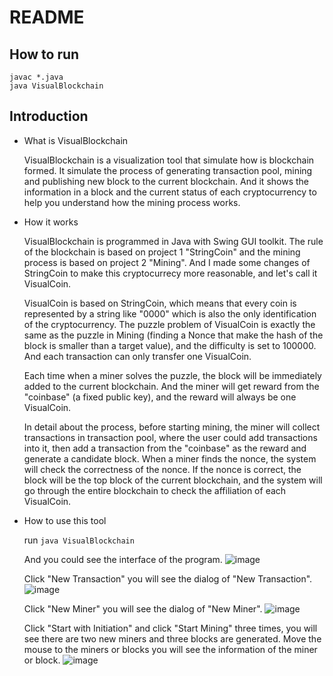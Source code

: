 # README

## How to run
    javac *.java
    java VisualBlockchain

## Introduction

* What is VisualBlockchain

    VisualBlockchain is a visualization tool that simulate how is blockchain formed. It simulate the process of generating transaction pool, mining and publishing new block to the current blockchain. And it shows the information in a block and the current status of each cryptocurrency to help you understand how the mining process works.

* How it works

    VisualBlockchain is programmed in Java with Swing GUI toolkit. The rule of the blockchain is based on project 1 "StringCoin" and the mining process is based on project 2 "Mining". And I made some changes of StringCoin to make this cryptocurrecy more reasonable, and let's call it VisualCoin.

    VisualCoin is based on StringCoin, which means that every coin is represented by a string like "0000" which is also the only identification of the cryptocurrency. The puzzle problem of VisualCoin is exactly the same as the puzzle in Mining (finding a Nonce that make the hash of the block is smaller than a target value), and the difficulty is set to 100000. And each transaction can only transfer one VisualCoin.

    Each time when a miner solves the puzzle, the block will be immediately added to the current blockchain. And the miner will get reward from the "coinbase" (a fixed public key), and the reward will always be one VisualCoin.

    In detail about the process, before starting mining, the miner will collect transactions in transaction pool, where the user could add transactions into it, then add a transaction from the "coinbase" as the reward and generate a candidate block. When a miner finds the nonce, the system will check the correctness of the nonce. If the nonce is correct, the block will be the top block of the current blockchain, and the system will go through the entire blockchain to check the affiliation of each VisualCoin.

* How to use this tool

    run `java VisualBlockchain`

    And you could see the interface of the program.
    ![image](https://github.com/Zhuolun1996/CS1699_VisualBLockchain/blob/master/CS1699_VisualCoin_1.png)
    
    Click "New Transaction" you will see the dialog of "New Transaction".
    ![image](https://github.com/Zhuolun1996/CS1699_VisualBLockchain/blob/master/CS1699_VisualCoin_2.png)

    Click "New Miner" you will see the dialog of "New Miner".
    ![image](https://github.com/Zhuolun1996/CS1699_VisualBLockchain/blob/master/CS1699_VisualCoin_3.png)

    Click "Start with Initiation" and click "Start Mining" three times, you will see there are two new miners and three blocks are generated. Move the mouse to the miners or blocks you will see the information of the miner or block.
    ![image](https://github.com/Zhuolun1996/CS1699_VisualBLockchain/blob/master/CS1699_VisualCoin_4.png)